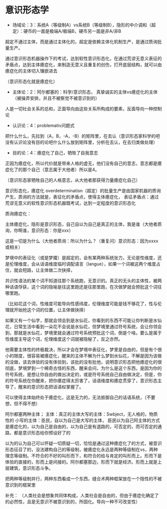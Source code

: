 # 意识形态学

* 场域论：3：系统A（等级制A）vs系统B（等级制B），隐形的中介调和（超定）：硬币的一面是极端A/极端B，硬币另一面是非A/非B

超定不通过主体，而是通过主体化的，超定是依赖主体化机制生产，是通过质询批量生产。

通过意识形态机器操作下的考试，达到软性意识形态化，在通过荒谬无意义表征的矛盾点，达到主体癔症化，来制造无意义且重复的创伤，打开底层结构，就可以由癔症化的主体切入镶嵌进去

（意识形态化就是癔症化）



* 主体论：2：阿尔都塞的：科学/意识形态，
  真挚诚实的主体vs癔症化的主体（被操弄安排，并且不被察觉不被意识到的）

人是一切社会关系的总和，正面导向由这些关系所构成的要素，反面导向一种控制论

* 认识论：4：problemativ问题式

把什么什么，先拉到（A，B，-A，-B）的矩阵里，在去认（意识形态家科学的吧没有认识论没有目的论吧什么什么放到矩阵里，分析在去认，在去归类做处理）

* 目的论：4：癔症化了自己，牺牲了自我意志

正因为癔症化，所以代价就是带来人格的虚无，他们没有自己的意志，意志都是癔症化了的那个自己（意志属于大他者）所以是4。

（意识形态家牺牲自己的人格意志，从大他者那获得力量癔症化自己）

意识形态化，癔症化
overdeterminatisn（超定）的批量生产是由国家机器的质询产生，质询的方法就是，表征化的矛盾点，使得主体癔症化，
表征矛盾点：通过荒谬无意义的软性意识形态机器既考试，达到一定程度的意识形态化

质询癔症化：

主体癔症化，隐形是意识形态，自己自以为自己是真正的主体，我是谁（大他者质询，你啊谁，意识形态：你是xxx）

这是一切是为什么（大他者质询：所以为什么？（重复问）意识形态：因为xxxx或相关）

梦境中的表征化（或是梦魇）是超定的，会有某两种系统张力，无论是性维度，还是伦理维度，会从话语维度临时调配语言（langue），如果一个词被这两个维度占住，就会短路，让主体做二次抉择，

共识性语法的某个词不知道往那个系统跑，无意识的。真正的无头的主体性，被两种话语俘获，这个词的隐喻是往这里跑还是往那里跑，在次做梦就会预批这个词往哪里跑。

（比如花这个词，性维度可能导向性感纬度，伦理维度可能是钱不够花了，性与伦理就开始抢这个词的位置，让主体做抉择）

如果又有一个仙字，那就会领会到是水仙花，你看到的东西不可能让你判断是水仙花，日常生活中看到一朵花不会说是水仙花，但梦境里通过符号系统，会让你领会到，那就是水仙花，梦境里就会通过符号系统预批这个词，倒是个啥。要么是属于性维度主导这个词，伦理维度这个词就被隐秘了，反之亦然。

他需要主体性的终极裁决，所以才会在梦境中表征化，梦里是自由的，但是有个很小的限度，很容易被癔症化，醒来的主体不解为什么梦到水仙花，不解是因为该做的没做，该去体验的没有体验到，该批的没有批他，说明意识形态把他癔症化的很彻底，梦境梦到一个稀奇古怪的东西，醒来会问，为什么是这个东西，是因为你的符号系统，是想让你自由的做出决定的，或是符号系统自己自由做决定，但是，你的符号系统在你醒来，把你癔症得太厉害了，话语维度和癔症贯穿了，意识形态主导了，醒来的意识形态把话语权掌握了。

可以使得主体始终处于癔症化，这是无力的，无法抵御自己的话语系统，（不要想，但不得不想）

阿尔都塞两种主体；
主体：真正的主体大写的主体：Swbject，无人格的，物质性的
小写的主体：臣民，自以为自己是大写的主体，
臣民以为自己阿主体的方式是癔症化的，以为自己是自由的，以为自己是有退路的，可否定的，而可否定的通路，都是意识形态给你预设好了的

以为的认为自己可以怀疑一切质疑一切，恰恰是通过这种癔症化了的方式，被意识形态征召了的，没法建构自己的等级制，被癔症化永远是两种等级制在vs，两种理念等级制。不符合的不好的叫形而下，和符合的给与肯定的叫形而上。形而下是体验的直接的，形而上是间接的。阿尔都塞那边，形而下就是经济。形而上就是上层建筑，意识形态斗争。

把两种等级制并行，两种东西看成一个东西，缝合术两种框架放在一个隐性的不被意识到的框架里

补充：
（人类社会是想象共同体构成，人类社会是自由的，但由于癔症化确定了的必然性，且是无意识不被意识到的，所固化。导向一种不可改变性）

